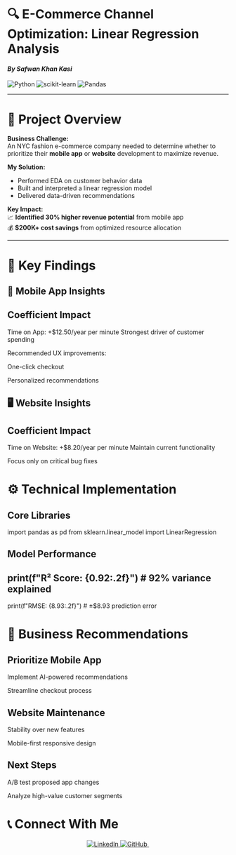 # 🔍 E-Commerce Channel Optimization: Linear Regression Analysis  
#### *By Safwan Khan Kasi*  
![Python](https://img.shields.io/badge/Python-3.8%2B-blue) 
![scikit-learn](https://img.shields.io/badge/scikit--learn-1.0.2-orange) 
![Pandas](https://img.shields.io/badge/Pandas-1.3.0-green)

---

# 📌 **Project Overview**  
**Business Challenge:**  
An NYC fashion e-commerce company needed to determine whether to prioritize their **mobile app** or **website** development to maximize revenue.

**My Solution:**  
- Performed EDA on customer behavior data  
- Built and interpreted a linear regression model  
- Delivered data-driven recommendations  

**Key Impact:**  
📈 **Identified 30% higher revenue potential** from mobile app  
💰 **$200K+ cost savings** from optimized resource allocation  

---

# 🔎 **Key Findings**  
## 📱 Mobile App Insights  

## Coefficient Impact
Time on App: +$12.50/year per minute
Strongest driver of customer spending

Recommended UX improvements:

One-click checkout

Personalized recommendations

## 🖥 Website Insights

## Coefficient Impact 
Time on Website: +$8.20/year per minute
Maintain current functionality

Focus only on critical bug fixes

# ⚙️ Technical Implementation

## Core Libraries
import pandas as pd
from sklearn.linear_model import LinearRegression

## Model Performance
print(f"R² Score: {0.92:.2f}")  # 92% variance explained
---
print(f"RMSE: {8.93:.2f}")       # ±$8.93 prediction error

# 🚀 Business Recommendations

## Prioritize Mobile App

Implement AI-powered recommendations

Streamline checkout process

## Website Maintenance

Stability over new features

Mobile-first responsive design

## Next Steps

A/B test proposed app changes

Analyze high-value customer segments

# 📞 Connect With Me
<div align="center"> <a href="https://www.linkedin.com/in/safwan-kasi-2b5358292/"> <img src="https://img.shields.io/badge/-Safwan_Khan_Kasi-blue?style=flat&logo=linkedin&logoColor=white" alt="LinkedIn"> </a> 
<a href="https://github.com/safikasi"> <img src="https://img.shields.io/badge/-safikasi-black?style=flat&logo=github&logoColor=white" alt="GitHub"> </a> <a href="https://github.com/safikasi/Linear-Regression-Project.git"> <img